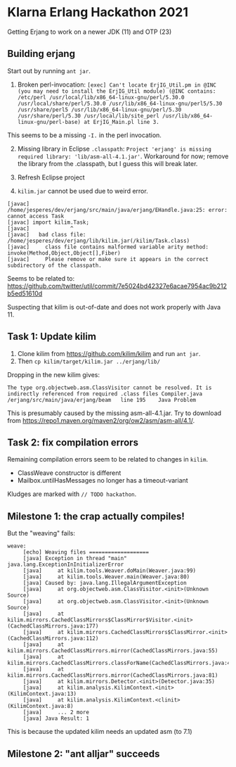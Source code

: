 # Klarna Erlang Hackathon 2021

Getting Erjang to work on a newer JDK (11) and OTP (23)

## Building erjang

Start out by running `ant jar`.

1. Broken perl-invocation: `[exec] Can't locate ErjIG_Util.pm in @INC (you may need to install the ErjIG_Util module) (@INC contains: /etc/perl /usr/local/lib/x86_64-linux-gnu/perl/5.30.0 /usr/local/share/perl/5.30.0 /usr/lib/x86_64-linux-gnu/perl5/5.30 /usr/share/perl5 /usr/lib/x86_64-linux-gnu/perl/5.30 /usr/share/perl/5.30 /usr/local/lib/site_perl /usr/lib/x86_64-linux-gnu/perl-base) at ErjIG_Main.pl line 3.`

This seems to be a missing `-I.` in the perl invocation.

2. Missing library in Eclipse `.classpath`: `Project 'erjang' is
   missing required library: 'lib/asm-all-4.1.jar'`. Workaround for
   now; remove the library from the .classpath, but I guess this will
   break later.

2. Refresh Eclipse project
3. `kilim.jar` cannot be used due to weird error.

```
[javac] /home/jesperes/dev/erjang/src/main/java/erjang/EHandle.java:25: error: cannot access Task
[javac] import kilim.Task;
[javac]             ^
[javac]   bad class file: /home/jesperes/dev/erjang/lib/kilim.jar(/kilim/Task.class)
[javac]     class file contains malformed variable arity method: invoke(Method,Object,Object[],Fiber)
[javac]     Please remove or make sure it appears in the correct subdirectory of the classpath.
```

Seems to be related to:
https://github.com/twitter/util/commit/7e5024bd42327e6acae7954ac9b212b5ed51610d

Suspecting that kilim is out-of-date and does not work properly with Java 11.

## Task 1: Update kilim

1. Clone kilim from https://github.com/kilim/kilim and run `ant jar`.
2. Then `cp kilim/target/kilim.jar ../erjang/lib/`

Dropping in the new kilim gives:

`The type org.objectweb.asm.ClassVisitor cannot be resolved. It is indirectly referenced from required .class files	Compiler.java	/erjang/src/main/java/erjang/beam	line 195	Java Problem`

This is presumably caused by the missing asm-all-4.1.jar. Try to download from
https://repo1.maven.org/maven2/org/ow2/asm/asm-all/4.1/.

## Task 2: fix compilation errors

Remaining compilation errors seem to be related to changes in `kilim`.

* ClassWeave constructor is different
* Mailbox.untilHasMessages no longer has a timeout-variant

Kludges are marked with `// TODO hackathon`.

## Milestone 1: the crap actually compiles!

But the "weaving" fails:

```
weave:
     [echo] Weaving files ===================
     [java] Exception in thread "main" java.lang.ExceptionInInitializerError
     [java] 	at kilim.tools.Weaver.doMain(Weaver.java:99)
     [java] 	at kilim.tools.Weaver.main(Weaver.java:80)
     [java] Caused by: java.lang.IllegalArgumentException
     [java] 	at org.objectweb.asm.ClassVisitor.<init>(Unknown Source)
     [java] 	at org.objectweb.asm.ClassVisitor.<init>(Unknown Source)
     [java] 	at kilim.mirrors.CachedClassMirrors$ClassMirror$Visitor.<init>(CachedClassMirrors.java:177)
     [java] 	at kilim.mirrors.CachedClassMirrors$ClassMirror.<init>(CachedClassMirrors.java:112)
     [java] 	at kilim.mirrors.CachedClassMirrors.mirror(CachedClassMirrors.java:55)
     [java] 	at kilim.mirrors.CachedClassMirrors.classForName(CachedClassMirrors.java:49)
     [java] 	at kilim.mirrors.CachedClassMirrors.mirror(CachedClassMirrors.java:81)
     [java] 	at kilim.mirrors.Detector.<init>(Detector.java:35)
     [java] 	at kilim.analysis.KilimContext.<init>(KilimContext.java:13)
     [java] 	at kilim.analysis.KilimContext.<clinit>(KilimContext.java:8)
     [java] 	... 2 more
     [java] Java Result: 1
```

This is because the updated kilim needs an updated asm (to 7.1)

## Milestone 2: "ant alljar" succeeds
